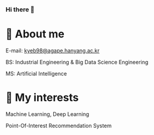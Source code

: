 ### Hi there 👋

# 🌼 About me

E-mail: kyeb98@agape.hanyang.ac.kr

BS: Industrial Engineering &  Big Data Science Engineering

MS: Artificial Intelligence

# 🌵 My interests

Machine Learning, Deep Learning

Point-Of-Interest Recommendation System
